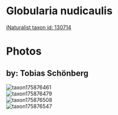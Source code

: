 
Globularia nudicaulis
=====================
  
[iNaturalist taxon id: 130714](https://www.inaturalist.org/taxa/130714)
# Photos

## by: Tobias Schönberg
  
![taxon175876461](https://inaturalist-open-data.s3.amazonaws.com/photos/188486888/medium.jpeg)  
![taxon175876479](https://inaturalist-open-data.s3.amazonaws.com/photos/188486914/medium.jpeg)  
![taxon175876508](https://inaturalist-open-data.s3.amazonaws.com/photos/188486951/medium.jpeg)  
![taxon175876547](https://inaturalist-open-data.s3.amazonaws.com/photos/188487002/medium.jpeg)